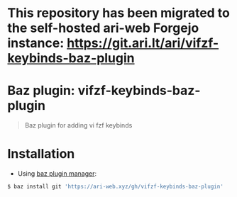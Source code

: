 # This repository has been migrated to the self-hosted ari-web Forgejo instance: <https://git.ari.lt/ari/vifzf-keybinds-baz-plugin>
# Baz plugin: vifzf-keybinds-baz-plugin

> Baz plugin for adding vi fzf keybinds

# Installation

- Using [baz plugin manager](https://ari-web.xyz/gh/baz):

```bash
$ baz install git 'https://ari-web.xyz/gh/vifzf-keybinds-baz-plugin'
```
